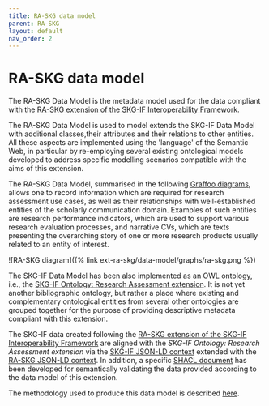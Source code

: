 ```yaml
---
title: RA-SKG data model
parent: RA-SKG
layout: default
nav_order: 2
---
```


# RA-SKG data model

The RA-SKG Data Model is the metadata model used for the data compliant with the [RA-SKG extension of the SKG-IF Interoperability Framework](/ext-ra-skg/extended-interoperability-framework/).

The RA-SKG Data Model is used to model extends the SKG-IF Data Model with additional classes,their attributes and their relations to other entities. All these aspects are implemented using the 'language' of the Semantic Web, in particular by re-employing several existing ontological models developed to address specific modelling scenarios compatible with the aims of this extension. 

The RA-SKG Data Model, summarised in the following [Graffoo diagrams](https://essepuntato.it/graffoo), allows one to record information which are required for research assessment use cases, as well as their relationships with well-established entities of the scholarly communication domain. Examples of such entities are research performance indicators, which are used to support various research evaluation processes, and narrative CVs, which are texts presenting the overarching story of one or more research products usually related to an entity of interest.

![RA-SKG diagram]({% link ext-ra-skg/data-model/graphs/ra-skg.png %})

The SKG-IF Data Model has been also implemented as an OWL ontology, i.e., the [SKG-IF Ontology: Research Assessment extension](https://w3id.org/skg-if/extension/ra-skg/ontology/). It is not yet another bibliographic ontology, but rather a place where existing and complementary ontological entities from several other ontologies are grouped together for the purpose of providing descriptive metadata compliant with this extension.

The SKG-IF data created following the [RA-SKG extension of the SKG-IF Interoperability Framework](/ext-ra-skg/extended-interoperability-framework/) are aligned with the *SKG-IF Ontology: Research Assessment extension* via the [SKG-IF JSON-LD context](https://w3id.org/skg-if/context/skg-if.json) extended with the [RA-SKG JSON-LD context](https://w3id.org/skg-if/extension/ra-skg/context/skg-if.json). In addition, a specific [SHACL document](https://w3id.org/skg-if/extension/ra-skg/validation/shacl) has been developed for semantically validating the data provided according to the data model of this extension.

The methodology used to produce this data model is described [here](./methodology).
